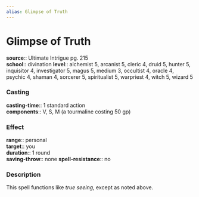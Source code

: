 ```yaml
---
alias: Glimpse of Truth
---
```


# Glimpse of Truth 

**source**:: Ultimate Intrigue pg. 215  
**school**:: divination
**level**:: alchemist 5, arcanist 5, cleric 4, druid 5, hunter 5, inquisitor 4, investigator 5, magus 5, medium 3, occultist 4, oracle 4, psychic 4, shaman 4, sorcerer 5, spiritualist 5, warpriest 4, witch 5, wizard 5

### Casting 

**casting-time**:: 1 standard action  
**components**:: V, S, M (a tourmaline costing 50 gp)

### Effect 

**range**:: personal  
**target**:: you  
**duration**:: 1 round  
**saving-throw**:: none
**spell-resistance**:: no

### Description 

This spell functions like *true seeing*, except as noted above.
